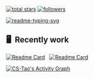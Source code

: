 <p align="left">
  <a href="https://github.com/cs-tao?tab=repositories&sort=stargazers">
    <img alt="total stars" title="Total stars on GitHub" src="https://custom-icon-badges.herokuapp.com/github/stars/cs-tao?color=55960c&style=for-the-badge&labelColor=488207&logo=star"/></a>
  <a href="https://github.com/cs-tao?tab=followers">
    <img alt="followers" title="Follow me on Github" src="https://custom-icon-badges.herokuapp.com/github/followers/cs-tao?color=236ad3&labelColor=1155ba&style=for-the-badge&logo=person-add&label=Follow&logoColor=white"/></a>
  <a href="https://github.com/DenverCoder1/Simple-View-Counter">
</p>

<p align="left">
  <a href="https://github.com/CS-Tao">
    <img src="https://readme-typing-svg.herokuapp.com?color=3080ec&vCenter=true&lines=Hi+there+%F0%9F%91%8B;I'm+Tao.+Thank+you+for+visiting." alt="readme-typing-svg">
  </a>
</p>

## 🖥 &nbsp;Recently work

[![Readme Card](https://github-readme-stats.vercel.app/api/pin/?username=cs-tao&repo=ts-fir&bg_color=0d1116&title_color=56a6ff&text_color=a4aacb&icon_color=a4aacb)](https://github.com/cs-tao/ts-fir) &nbsp; 
[![Readme Card](https://github-readme-stats.vercel.app/api/pin/?username=Nervjs&repo=taro&bg_color=0d1116&title_color=56a6ff&text_color=a4aacb&icon_color=a4aacb)](https://github.com/NverJs/taro)

<a href="https://github.com/cs-tao"><img alt="CS-Tao's Activity Graph" src="https://denvercoder1-activity-graph.herokuapp.com/graph/?username=CS-Tao&bg_color=0d1116&color=ffffff&line=00a851&point=016bb6" /></a>

